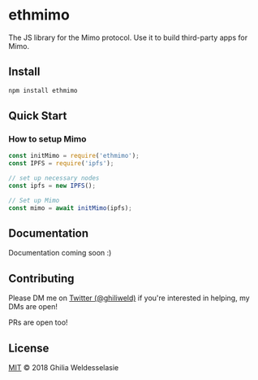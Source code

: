 # ethmimo
The JS library for the Mimo protocol. Use it to build third-party apps for Mimo.

## Install
```sh
npm install ethmimo
```

## Quick Start

### How to setup Mimo
```js
const initMimo = require('ethmimo');
const IPFS = require('ipfs');

// set up necessary nodes
const ipfs = new IPFS();

// Set up Mimo
const mimo = await initMimo(ipfs);
```

## Documentation

Documentation coming soon :)

## Contributing
Please DM me on [Twitter (@ghiliweld)](https://twitter.com/ghiliweld) if you're interested in helping, my DMs are open!

PRs are open too!

## License

[MIT](LICENSE) © 2018 Ghilia Weldesselasie
